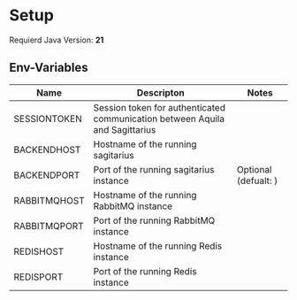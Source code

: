 # Setup

Requierd Java Version: **21**

## Env-Variables
|Name|Descripton|Notes|
|-|-|-|
|SESSIONTOKEN|Session token for authenticated communication between Aquila and Sagittarius|
|BACKENDHOST|Hostname of the running sagitarius|
|BACKENDPORT|Port of the running sagitarius instance| Optional (defualt: )|
|RABBITMQHOST|Hostname of the running RabbitMQ instance|
|RABBITMQPORT|Port of the running RabbitMQ instance|
|REDISHOST|Hostname of the running Redis instance|
|REDISPORT|Port of the running Redis instance|
